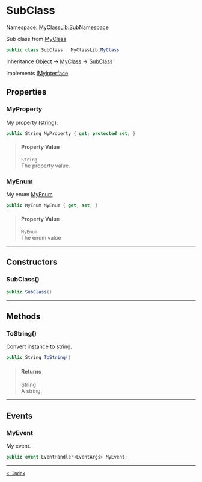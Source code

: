 # SubClass

Namespace: MyClassLib.SubNamespace

Sub class from [MyClass](..\MyClass.md)

```csharp
public class SubClass : MyClassLib.MyClass
```

Inheritance [Object](https://docs.microsoft.com/en-us/dotnet/api/system.object) → [MyClass](..\MyClass.md) → [SubClass](SubClass.md)

Implements [IMyInterface](..\IMyInterface.md)

## Properties

### MyProperty

My property ([string](https://docs.microsoft.com/en-us/dotnet/api/system.string)).

```csharp
public String MyProperty { get; protected set; }
```

> #### Property Value
> 
> `String`<br>The property value.
> 

### MyEnum

My enum [MyEnum](..\MyEnum.md)

```csharp
public MyEnum MyEnum { get; set; }
```

> #### Property Value
> 
> `MyEnum`<br>The enum value
> 

---

## Constructors

### SubClass()

```csharp
public SubClass()
```

> 

---

## Methods

### ToString()

Convert instance to string.

```csharp
public String ToString()
```

> #### Returns
> 
> String<br>A string.
> 

---

## Events

### MyEvent

My event.

```csharp
public event EventHandler<EventArgs> MyEvent;
```

---

[`< Index`](..\..\documentation_for_my-class-lib.md)
